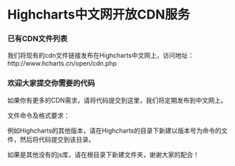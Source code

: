 <h1>Highcharts中文网开放CDN服务</h1>

<h3>已有CDN文件列表</h3>

<p>我们将现有的cdn文件链接发布在Highcharts中文网上，访问地址：http://www.hcharts.cn/open/cdn.php</p>


<h3>欢迎大家提交你需要的代码</h3>

如果你有更多的CDN需求，请将代码提交到这里，我们将定期发布到中文网上。

文件命令及格式要求：

例如Highcharts的其他版本，请在Highcharts的目录下新建以版本号为命令的文件，然后将代码提交到该目录。

如果是其他没有的js库，请在根目录下新建文件夹，谢谢大家的配合！

